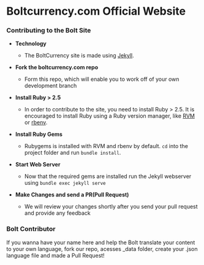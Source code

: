 Boltcurrency.com Official Website
==================

### Contributing to the Bolt Site
  - **Technology**
    * The BoltCurrency site is made using [Jekyll](https://jekyllrb.com/).
    
  - **Fork the boltcurrency.com repo**
    * Form this repo, which will enable you to work off of your own development branch

  - **Install Ruby > 2.5**
    * In order to contribute to the site, you need to install Ruby > 2.5. It is encouraged to install Ruby using a Ruby version manager, like [RVM](https://github.com/rvm/rvm) or [rbenv](https://github.com/rbenv/rbenv).

  - **Install Ruby Gems**
    * Rubygems is installed with RVM and rbenv by default. `cd` into the project folder and run `bundle install`.

  - **Start Web Server**
    * Now that the required gems are installed run the Jekyll webserver using `bundle exec jekyll serve`

  - **Make Changes and send a PR(Pull Request)**
    * We will review your changes shortly after you send your pull request and provide any feedback


### Bolt Contributor 

If you wanna have your name here and help the Bolt translate your content to your own language, fork our repo, acesses _data folder, create your .json language file and made a Pull Request!